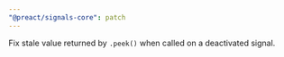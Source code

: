 ```yaml
---
"@preact/signals-core": patch
---
```


Fix stale value returned by `.peek()` when called on a deactivated signal.
